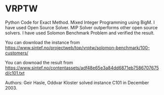 # VRPTW
Python Code for Exact Method. Mixed Integer Programming using BigM. 
I have used Open Source Solver. MIP Solver outperforms other open source solvers.
I have used Solomon Benchmark Problem and verified the result. 

You can download the instance from https://www.sintef.no/projectweb/top/vrptw/solomon-benchmark/100-customers/

You can downoad the result from https://www.sintef.no/contentassets/adf48e65e3a84dd6871eb7586707675d/c101.txt

Authors: Geir Hasle, Oddvar Kloster solved instance C101 in December 2003. 

